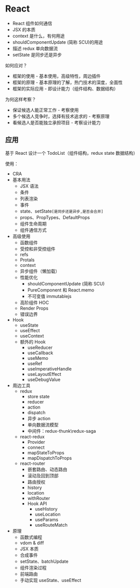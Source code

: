 # React

- React 组件如何通信
- JSX 的本质
- context 是什么，有何用途
- shouldComponentUpdate (简称 SCU)的用途
- 描述 redux 单向数据流
- setState 是同步还是异步

如何应对？
- 框架的使用 - 基本使用，高级特性，周边插件
- 框架的原理 - 基本原理的了解，热门技术的深度，全面性
- 框架的实际应用 - 即设计能力（组件结构、数据结构）

为何这样考察？
- 保证候选人能正常工作 - 考察使用
- 多个候选人竞争时，选择有技术追求的 - 考察原理
- 看候选人是否能独立承担项目 - 考察设计能力

## 应用

基于 React 设计一个 TodoList（组件结构，redux state 数据结构）

使用：

- CRA
- 基本用法
  - JSX 语法
  - 条件
  - 列表渲染
  - 事件
  - state、setState`[是同步还是异步,是否会合并]`
  - props、PropTypes、DefaultProps
  - 组件生命周期
  - 组件通信方式
- 高级使用
  - 函数组件
  - 受控和非受控组件
  - refs
  - Protals
  - context
  - 异步组件（懒加载）
  - 性能优化
    - shouldComponentUpdate (简称 SCU)
    - PureComponent 和 React.memo
    - 不可变值 immutablejs
  - 高阶组件 HOC
  - Render Props
  - 错误边界
- Hook
  - useState
  - useEffect
  - useContext
  - 额外的 Hook
    - useReducer
    - useCallback
    - useMemo
    - useRef
    - useImperativeHandle
    - useLayoutEffect
    - useDebugValue
- 周边工具
  - redux
    - store state
    - reducer
    - action
    - dispatch
    - 异步 action
    - 单向数据流模型
    - 中间件：redux-thunk\redux-saga
  - react-redux
    - Provider
    - connect
    - mapStateToProps
    - mapDispatchToProps
  - react-router
    - 嵌套路由、动态路由
    - 滚动及回到顶部
    - 路由授权
    - history
    - location
    - withRouter
    - Hook API
      - useHistory
      - useLocation
      - useParams
      - useRouteMatch
- 原理
  - 函数式编程
  - vdom & diff
  - JSX 本质
  - 合成事件
  - setState、batchUpdate
  - 组件渲染过程
  - 前端路由
  - 手动实现 useState、useEffect
